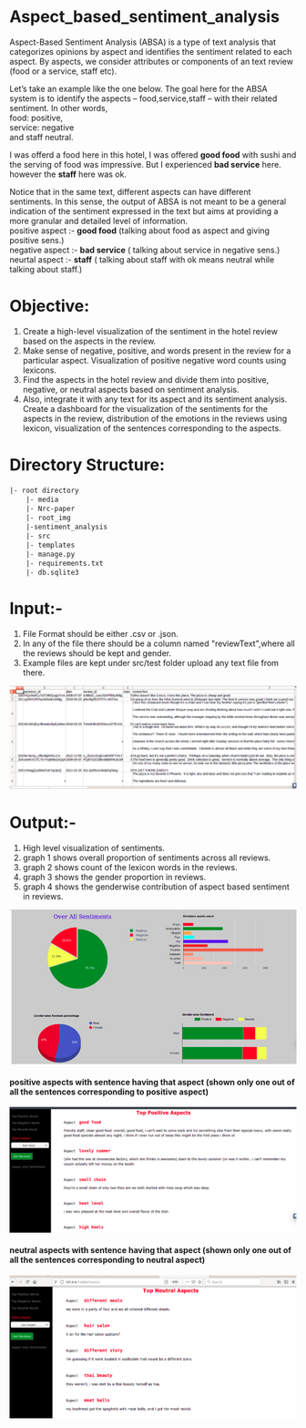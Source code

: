 # Aspect_based_sentiment_analysis
Aspect-Based Sentiment Analysis (ABSA) is a type of text analysis that categorizes opinions by aspect and identifies the sentiment related to each aspect.
By aspects, we consider attributes or components of an text review (food or a service, staff etc).

Let’s take an example like the one below. The goal here for the ABSA system is to identify the aspects – food,service,staff – with their related sentiment. 
In other words, <br /> 
food: positive, <br />
service: negative <br />
and staff neutral. 

 

I was offerd a food here in this hotel, I was offered **good food** with sushi and the serving of food was impressive. But I experienced **bad service** here. however the **staff** here was ok.


Notice that in the same text, different aspects can have different sentiments. In this sense, the output of ABSA is not meant to be a general indication of the sentiment expressed in the text but aims at providing a more granular and detailed level of information.  <br />
positive aspect :- **good food** (talking about food as aspect and giving positive sens.) <br />
negative aspect :- **bad service** ( talking about service in negative sens.) <br />
neurtal aspect :- **staff** ( talking about staff with ok means neutral while talking about staff.) <br />


# Objective:
  1. Create a high-level visualization of the sentiment in the hotel review based on the aspects in the review.
  2. Make sense of negative, positive, and words present in the review for a particular aspect. Visualization of positive negative word counts using lexicons.
  3. Find the aspects in the hotel review and divide them into positive, negative, or neutral aspects based on sentiment analysis.
  4. Also, integrate it with any text for its aspect and its sentiment analysis. Create a dashboard for the visualization of the sentiments for the aspects in the review, distribution of the emotions in the reviews using lexicon, visualization of the sentences corresponding to the aspects.


# Directory Structure:

	|- root directory
		|- media
		|- Nrc-paper
		|- root_img
		|-sentiment_analysis
		|- src
		|- templates
		|- manage.py
		|- requirements.txt
		|- db.sqlite3 
		

# Input:- 
1. File Format should be either .csv or .json.
2. In any of the file there should be a column named "reviewText",where all the reviews should be kept and gender.
3. Example files are kept under src/test folder upload any text file from there.

![Screenshot](https://github.com/nka218/Aspect_based_sentiment_analysis/blob/main/root_img/55.png)

# Output:- 
1. High level visualization of sentiments.
2. graph 1 shows overall proportion of sentiments across all reviews.
3. graph 2 shows count of the lexicon words in the reviews.
4. graph 3 shows the gender proportion in reviews.
5. graph 4 shows the genderwise contribution of aspect based sentiment in reviews.

![Screenshot](https://github.com/nka218/Aspect_based_sentiment_analysis/blob/main/root_img/graphs.png)

#### positive aspects with sentence having that aspect (shown only one out of all the sentences corresponding to positive aspect)

![Screenshot](https://github.com/nka218/Aspect_based_sentiment_analysis/blob/main/root_img/33.png)

#### neutral aspects with sentence having that aspect (shown only one out of all the sentences corresponding to neutral aspect)

![Screenshot](https://github.com/nka218/Aspect_based_sentiment_analysis/blob/main/root_img/22.png)
